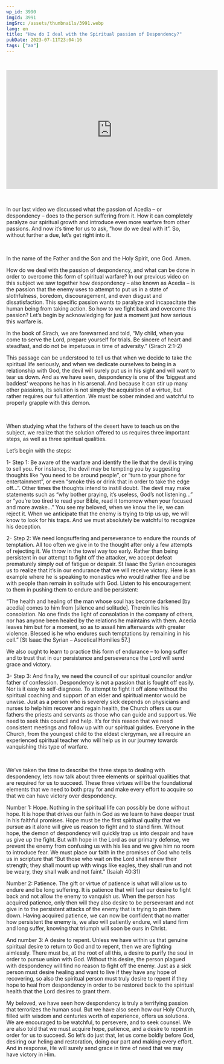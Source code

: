```yaml
---
wp_id: 3990
imgId: 3991
imgSrc: /assets/thumbnails/3991.webp
lang: en
title: "How do I deal with the Spiritual passion of Despondency?"
pubDate: 2023-07-11T23:04:16
tags: ["aa"]
---
```


<!-- page: 6 -->

<p><code></p>
<div class="video-container">
<iframe loading="lazy" width="560" height="315" src="https://www.youtube.com/embed/BMqxlegakc0?si=fiFKUc7f6Hxd8KyF" title="YouTube video player" frameborder="0" allow="accelerometer; autoplay; clipboard-write; encrypted-media; gyroscope; picture-in-picture; web-share" allowfullscreen></iframe>
</div>
<p></code><br />
In our last video we discussed what the passion of Acedia – or despondency – does to the person suffering from it. How it can completely paralyze our spiritual growth and introduce even more warfare from other passions. And now it’s time for us to ask, “how do we deal with it”. So, without further a due, let’s get right into it.</p>
<p>&nbsp;</p>
<p>In the name of the Father and the Son and the Holy Spirit, one God. Amen.</p>
<p>How do we deal with the passion of despondency, and what can be done in order to overcome this form of spiritual warfare? In our previous video on this subject we saw together how despondency – also known as Acedia – is the passion that the enemy uses to attempt to put us in a state of slothfulness, boredom, discouragement, and even disgust and dissatisfaction. This specific passion wants to paralyze and incapacitate the human being from taking action. So how to we fight back and overcome this passion? Let’s begin by acknowledging for just a moment just how serious this warfare is.</p>
<p>In the book of Sirach, we are forewarned and told, “My child, when you come to serve the Lord, prepare yourself for trials. Be sincere of heart and steadfast, and do not be impetuous in time of adversity.” (Sirach 2:1-2)</p>
<p>This passage can be understood to tell us that when we decide to take the spiritual life seriously, and when we dedicate ourselves to being in a relationship with God, the devil will surely put us in his sight and will want to tear us down. And as we have seen, despondency is one of the ‘biggest and baddest’ weapons he has in his arsenal. And because it can stir up many other passions, its solution is not simply the acquisition of a virtue, but rather requires our full attention. We must be sober minded and watchful to properly grapple with this demon.</p>
<p>&nbsp;</p>
<p>When studying what the fathers of the desert have to teach us on the subject, we realize that the solution offered to us requires three important steps, as well as three spiritual qualities.</p>
<p>Let’s begin with the steps:</p>
<p>1- Step 1: Be aware of the warfare and identify the lie that the devil is trying to sell you. For instance, the devil may be tempting you by suggesting thoughts like “you need to be around people”, or “turn to your phone for entertainment”, or even “smoke this or drink that in order to take the edge off…”. Other times the thoughts intend to instill doubt. The devil may make statements such as “why bother praying, it’s useless, God’s not listening…” or “you’re too tired to read your Bible, read it tomorrow when your focused and more awake…” You see my beloved, when we know the lie, we can reject it. When we anticipate that the enemy is trying to trip us up, we will know to look for his traps. And we must absolutely be watchful to recognize his deception.</p>
<p>2- Step 2: We need longsuffering and perseverance to endure the rounds of temptation. All too often we give in to the thought after only a few attempts of rejecting it. We throw in the towel way too early. Rather than being persistent in our attempt to fight off the attacker, we accept defeat prematurely simply out of fatigue or despair. St Isaac the Syrian encourages us to realize that it’s in our endurance that we will receive victory. Here is an example where he is speaking to monastics who would rather flee and be with people than remain in solitude with God. Listen to his encouragement to them in pushing them to endure and be persistent:</p>
<p>“The health and healing of the man whose soul has become darkened [by acedia] comes to him from [silence and solitude]. Therein lies his consolation. No one finds the light of consolation in the company of others, nor has anyone been healed by the relations he maintains with them. Acedia leaves him but for a moment, so as to assail him afterwards with greater violence. Blessed is he who endures such temptations by remaining in his cell.&#8221; [St Isaac the Syrian &#8211; Ascetical Homilies 57.]</p>
<p>We also ought to learn to practice this form of endurance – to long suffer and to trust that in our persistence and perseverance the Lord will send grace and victory.</p>
<p>3- Step 3: And finally, we need the council of our spiritual councilor and/or father of confession. Despondency is not a passion that is fought off easily. Nor is it easy to self-diagnose. To attempt to fight it off alone without the spiritual coaching and support of an elder and spiritual mentor would be unwise. Just as a person who is severely sick depends on physicians and nurses to help him recover and regain health, the Church offers us our fathers the priests and servants as those who can guide and support us. We need to seek this council and help. It’s for this reason that we need consistent meetings and follow up with our spiritual guides. Everyone in the Church, from the youngest child to the eldest clergyman, we all require an experienced spiritual teacher who will help us in our journey towards vanquishing this type of warfare.</p>
<p>&nbsp;</p>
<p>We’ve taken the time to describe the three steps to dealing with despondency, lets now talk about three elements or spiritual qualities that are required for us to succeed. These three virtues will be the foundational elements that we need to both pray for and make every effort to acquire so that we can have victory over despondency.</p>
<p>Number 1: Hope. Nothing in the spiritual life can possibly be done without hope. It is hope that drives our faith in God as we learn to have deeper trust in his faithful promises. Hope must be the first spiritual quality that we pursue as it alone will give us reason to fight and to stand firm. Without hope, the demon of despondency will quickly trap us into despair and have us give up the fight. But with hope in the Lord as our primary defense, we prevent the enemy from confusing us with his lies and we give him no room to introduce fear. We must place our faith in the promises of God who tells us in scripture that “But those who wait on the Lord shall renew their strength; they shall mount up with wings like eagles, they shall run and not be weary, they shall walk and not faint.” (Isaiah 40:31)</p>
<p>Number 2: Patience. The gift or virtue of patience is what will allow us to endure and be long suffering. It is patience that will fuel our desire to fight back and not allow the enemy to vanquish us. When the person has acquired patience, only then will they also desire to be perseverant and not give in to the persistent attacks of the enemy that is trying to pin them down. Having acquired patience, we can now be confident that no matter how persistent the enemy is, we also will patiently endure, will stand firm and long suffer, knowing that triumph will soon be ours in Christ.</p>
<p>And number 3: A desire to repent. Unless we have within us that genuine spiritual desire to return to God and to repent, then we are fighting aimlessly. There must be, at the root of all this, a desire to purify the soul in order to pursue union with God. Without this desire, the person plagued with despondency will find no reason to fight off the enemy. Just as a sick person must desire healing and want to live if they have any hope of recovering, so also the spiritual person must truly desire to repent if they hope to heal from despondency in order to be restored back to the spiritual health that the Lord desires to grant them.</p>
<p>My beloved, we have seen how despondency is truly a terrifying passion that terrorizes the human soul. But we have also seen how our Holy Church, filled with wisdom and centuries worth of experience, offers us solutions. We are encouraged to be watchful, to persevere, and to seek counsel. We are also told that we must acquire hope, patience, and a desire to repent in order for us to succeed. So let’s do just that, let us come boldly before God, desiring our heling and restoration, doing our part and making every effort. And in response, He will surely send grace in time of need that we may have victory in Him.</p>
